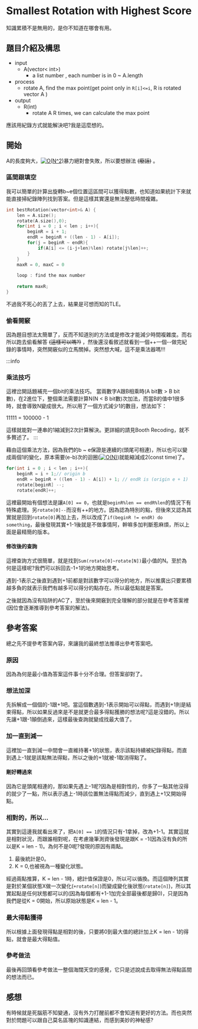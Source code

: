 # Smallest Rotation with Highest Score
知識累積不是無用的，是你不知道在哪會有用。

## 題目介紹及構思
- input
  - A(vector< int>)
    - a list number , each number is in 0 ~ A.length
- process
  - rotate A, find the max point(get point only in `R[i]<=i`, R is rotated vector A )
- output
  - R(int)
    - rotate A R times, we can calculate the max point

應該用紀錄方式就能解決吧?我是這麼想的。

## 開始
A的長度夠大，<a href="https://www.codecogs.com/eqnedit.php?latex=O(N^2)" target="_blank"><img src="https://latex.codecogs.com/gif.latex?O(N^2)" title="O(N^2)" /></a>暴力絕對會失敗，所以要想辦法 ~~(廢話)~~ 。

### 區間跟填空
我可以簡單的計算出旋轉b~e個位置這區間可以獲得點數，也知道如果統計下來就能直接掃紀錄陣列找到答案。但是這樣其實還是無法壓低時間複雜。

```C++ = 
int bestRotation(vector<int>& A) {
    len = A.size();
    rotate(A.size(),0);
    for(int i = 0 ; i < len ; i++){
        beginR = i + 1;
        endR = beginR + ((len - 1) - A[i]);
        for(j = beginR ~ endR){
            if(A[i] <= (i-j+len)%len) rotate[j%len]++;
        }
    } 
    maxR = 0, maxC = 0
        
    loop : find the max number
        
    return maxR;
}
```
不過我不死心的丟了上去，結果是可想而知的TLE。

### 偷看開竅
因為題目想法太簡單了，反而不知道別的方法或是修改才能減少時間複雜度。而右所以跑去偷看解答 ~~(這樣可以嗎?)~~ ，然後還沒看敘述就看到一個++一個--做完紀錄的事情時，突然開竅似的立馬關掉。突然想大喊，這不是乘法器嗎!!!

:::info
### 乘法技巧
這裡岔開話題補充一個bit的乘法技巧。
當兩數字A跟B相乘時(A bit數 > B bit數)，在2進位下，整個乘法需要計算N(N < B bit數)次加法，而當B的值中1很多時，就會導致N變成很大。所以用了一個方式減少1的數目，想法如下：

11111 = 100000 - 1

這樣就能對一連串的1縮減到2次計算解決。更詳細的請見Booth Recoding，就不多贅述了。
:::

藉由這個乘法方法，因為我們的b ~ e保證是連續的(頭尾可相連)，所以也可以變成兩個1的變化，原本需要(e-b)次的迴圈(<a href="https://www.codecogs.com/eqnedit.php?latex=O(N)" target="_blank"><img src="https://latex.codecogs.com/gif.latex?O(N)" title="O(N)" /></a>)就能縮減成2(const time)了。

```C++ = 
for(int i = 0 ; i < len ; i++){
    beginR = i + 1;// origin b
    endR = beginR + ((len - 1) - A[i]) + 1; // endR is (origin e + 1)
    rotate[beginR] --;
    rotate[endR]++;
```
這裡最開始有個想法是讓`A[0] == 0`，也就是`beginR%len == endR%len`的情況下有特殊處理。另`rotate[0]--`而沒有++的地方。因為認為特別的點，但後來又認為其實就是回到`rotate[0]`再加上去，所以改成了`if(beginR != endR) do something`，最後發現其實+1-1後就是不做事情阿，幹嘛多加判斷惹麻煩，所以上面是最精簡的版本。

#### 修改後的查詢
這裡查詢方式很簡單，就是找到`Sum(rotate[0]~rotate[N])`最小值的N。至於為何是這樣呢?我們可以拆回去-1+1的地方開始思考。

遇到-1表示之後直到遇到+1前都是對該數字可以得分的地方，所以推廣出只要累積越多負的就表示我們有越多可以得分的點存在。所以最低點就是答案。

之後就因為沒有陷阱的AC了，至於後來開竅到完全理解的部分就是在參考答案裡(因位會逐漸推導到參考答案的解法)。

## 參考答案
總之先不提參考答案內容，來讓我的最終想法推導出參考答案吧。

### 原因
因為為何是最小值為答案這件事十分不合理。但答案卻對了。

### 想法加深
先拆解成一個個的-1跟+1吧。當這個數遇到-1表示開始可以得點，而遇到+1則是結束得點，所以如果反過來是不是就更合最多得點獲勝的想法呢?這是沒錯的。所以先讓+1跟-1顛倒過來，這樣最後查詢就變成找最大值了。

### 加一直到減一
這裡加一直到減一中間會一直維持著+1的狀態，表示該點持續被紀錄得點，而直到遇上-1就是該點無法得點，所以之後的+1就被-1取消得點了。

#### 剛好轉過來
因為它是頭尾相連的，那如果先遇上-1呢?因為是相對性的，你多了一點其他沒得的就少了一點，所以表示遇上-1時該位置無法得點而減少，直到遇上+1又開始得點。

### 相對的，所以...
其實到這邊我就看出來了，把`A[0] == 1`的情況只有-1拿掉，改為+1-1。其實這就是相對狀況，而跟誰相對呢，在考慮幾筆測資後發現是跟K = -1(因為沒有負的所以是K = len - 1)。為何不是0呢?發現的原因有兩點。

1. 最後統計是0。
2. K = 0,也被視為一種變化狀態。

經過兩點推算，K = len - 1時，總計值保證是0，所以可以循換。而這個陣列其實是對於某個狀態X做一次變化(`+rotate[n]`)而變成變化後狀態(`rotate[n]`)，所以其實起點是任何狀態都可以的(因為每個都有+1-1加完全部最後都是歸0)，只是因為我們是從K = 0開始，所以原始狀態是K = len - 1。

### 最大得點獲得
所以根據上面發現得點是相對的後，只要將0到最大值的總計加上K = len - 1的得點，就會是最大得點值。

### 參考做法
最後再回頭看參考做法一整個海闊天空的感覺，它只是述說成去取得無法得點區間的想法而已。

## 感想
有時候就是死腦筋不知變通，沒有外力打醒前都不會知道有更好的方法。而也突然對於問題可以跟自己莫名區塊的知識連結，而感到美妙的神秘感?